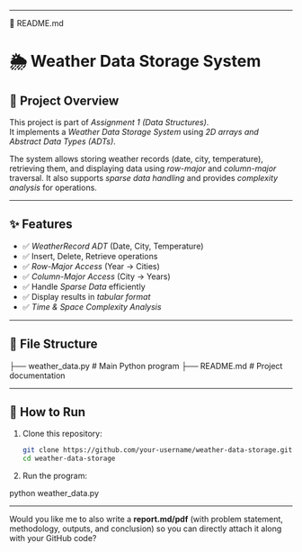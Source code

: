 
---

📄 README.md

# 🌦 Weather Data Storage System

## 📌 Project Overview
This project is part of *Assignment 1 (Data Structures)*.  
It implements a *Weather Data Storage System* using *2D arrays and Abstract Data Types (ADTs)*.  

The system allows storing weather records (date, city, temperature), retrieving them, and displaying data using *row-major* and *column-major* traversal. It also supports *sparse data handling* and provides *complexity analysis* for operations.

---

## ✨ Features
- ✅ *WeatherRecord ADT* (Date, City, Temperature)  
- ✅ Insert, Delete, Retrieve operations  
- ✅ *Row-Major Access* (Year → Cities)  
- ✅ *Column-Major Access* (City → Years)  
- ✅ Handle *Sparse Data* efficiently  
- ✅ Display results in *tabular format*  
- ✅ *Time & Space Complexity Analysis*  

---

## 📂 File Structure

├── weather_data.py    # Main Python program ├── README.md          # Project documentation

---

## 🚀 How to Run
1. Clone this repository:
   ```bash
   git clone https://github.com/your-username/weather-data-storage.git
   cd weather-data-storage

2. Run the program:

python weather_data.py

---

Would you like me to also write a **report.md/pdf** (with problem statement, methodology, outputs, and conclusion) so you can directly attach it along with your GitHub code?
